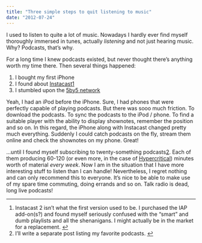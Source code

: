 ```yaml
---
title: "Three simple steps to quit listening to music"
date: "2012-07-24"
---
```


I used to listen to quite a lot of music. Nowadays I hardly ever find myself thoroughly immersed in tunes, actually _listening_ and not just hearing music. Why? Podcasts, that’s why.

For a long time I knew podcasts existed, but never thought there’s anything worth my time there. Then several things happened:

1. I bought my first iPhone
2. I found about [Instacast](http://vemedio.com/products/instacast)[1](p27896063837-1)
3. I stumbled upon the [5by5 network](http://5by5.tv)

Yeah, I had an iPod before the iPhone. Sure, I had phones that were perfectly capable of playing podcasts. But there was sooo much friction. To download the podcasts. To sync the podcasts to the iPod / phone. To find a suitable player with the ability to display shownotes, remember the position and so on. In this regard, the iPhone along with Instacast changed pretty much everything. Suddenly I could catch podcasts on the fly, stream them online and check the shownotes on my phone. Great!

…until I found myself subscribing to twenty-something podcasts[2](p27896063837-2). Each of them producing 60-120 (or even more, in the case of [Hypercritical](http://5by5.tv/hypercritical)) minutes worth of material _every week_. Now I am in the situation that I have more interesting stuff to listen than I can handle! Nevertheless, I regret nothing and can only recommend this to everyone. It’s nice to be able to make use of my spare time commuting, doing errands and so on. Talk radio is dead, long live podcasts!

---

1. Instacast 2 isn’t what the first version used to be. I purchased the IAP add-on(s?) and found myself seriously confused with the “smart” and dumb playlists and all the shenanigans. I might actually be in the market for a replacement. [↩](p27896063837-1)
2. I’ll write a separate post listing my favorite podcasts. [↩](p27896063837-2)
